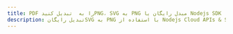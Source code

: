 ---title: PDF را به  تبدیل کنیدPNG، SVG به PNG مبدل رایگان یا Nodejs SDKdescription: تبدیل رایگانSVG به PNG با استفاده از Nodejs Cloud APIs & SDK همچنین اسناد PDF را در Cloud ایجاد، ویرایش و رندر کنید.---